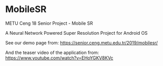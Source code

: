 # MobileSR

METU Ceng 18 Senior Project - Mobile SR

A Neural Network Powered Super Resolution Project for Android OS

See our demo page from: https://senior.ceng.metu.edu.tr/2019/mobilesr/

And the teaser video of the application from: https://www.youtube.com/watch?v=EHoYGKV8KVc

